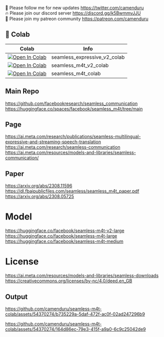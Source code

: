 🐣 Please follow me for new updates https://twitter.com/camenduru <br />
🔥 Please join our discord server https://discord.gg/k5BwmmvJJU <br />
🥳 Please join my patreon community https://patreon.com/camenduru <br />

## 🦒 Colab

| Colab | Info
| --- | --- |
[![Open In Colab](https://colab.research.google.com/assets/colab-badge.svg)](https://colab.research.google.com/github/camenduru/seamless-m4t-colab/blob/main/seamless_expressive_v2_colab.ipynb) | seamless_expressive_v2_colab
[![Open In Colab](https://colab.research.google.com/assets/colab-badge.svg)](https://colab.research.google.com/github/camenduru/seamless-m4t-colab/blob/main/seamless_m4t_v2_colab.ipynb) | seamless_m4t_v2_colab
[![Open In Colab](https://colab.research.google.com/assets/colab-badge.svg)](https://colab.research.google.com/github/camenduru/seamless-m4t-colab/blob/main/seamless_m4t_colab.ipynb) | seamless_m4t_colab

## Main Repo
https://github.com/facebookresearch/seamless_communication <br />
https://huggingface.co/spaces/facebook/seamless_m4t/tree/main <br />

## Page
https://ai.meta.com/research/publications/seamless-multilingual-expressive-and-streaming-speech-translation <br />
https://ai.meta.com/research/seamless-communication <br />
https://ai.meta.com/resources/models-and-libraries/seamless-communication/ <br />

## Paper
https://arxiv.org/abs/2308.11596 <br />
https://dl.fbaipublicfiles.com/seamless/seamless_m4t_paper.pdf <br />
https://arxiv.org/abs/2308.05725 <br />

# Model
https://huggingface.co/facebook/seamless-m4t-v2-large <br />
https://huggingface.co/facebook/seamless-m4t-large <br />
https://huggingface.co/facebook/seamless-m4t-medium <br />

# License
https://ai.meta.com/resources/models-and-libraries/seamless-downloads <br />
https://creativecommons.org/licenses/by-nc/4.0/deed.en_GB <br />

## Output

https://github.com/camenduru/seamless-m4t-colab/assets/54370274/b735229a-5daf-472f-ac0f-02ad247296b9

https://github.com/camenduru/seamless-m4t-colab/assets/54370274/164d86ec-79e3-415f-a9a0-6c9c25042de9

